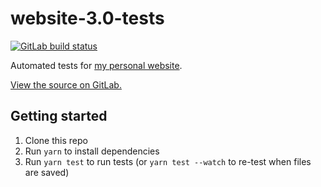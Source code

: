# website-3.0-tests

<a href="https://gitlab.com/nfriend/website-3.0-tests/-/pipelines/latest"
  target="_blank"><img
  src="https://gitlab.com/nfriend/website-3.0-tests/badges/master/pipeline.svg"
  alt="GitLab build status"></a>

Automated tests for [my personal website](https://nathanfriend.io).

[View the source on GitLab.](https://gitlab.com/nfriend/website-3.0-tests)

## Getting started

1. Clone this repo
1. Run `yarn` to install dependencies
1. Run `yarn test` to run tests (or `yarn test --watch` to re-test when
   files are saved)
